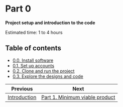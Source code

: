 # Part 0

**Project setup and introduction to the code**

Estimated time: 1 to 4 hours

## Table of contents

- [0.0. Install software](./0-0-Install.md)
- [0.1. Set up accounts](./0-1-Set-up.md)
- [0.2. Clone and run the project](./0-2-Clone.md)
- [0.3. Explore the designs and code](./0-3-Explore.md)

| Previous                           | Next                                         |
| ---------------------------------- | -------------------------------------------- |
| [Introduction](../Introduction.md) | [Part 1. Minimum viable product](../part-1/) |
